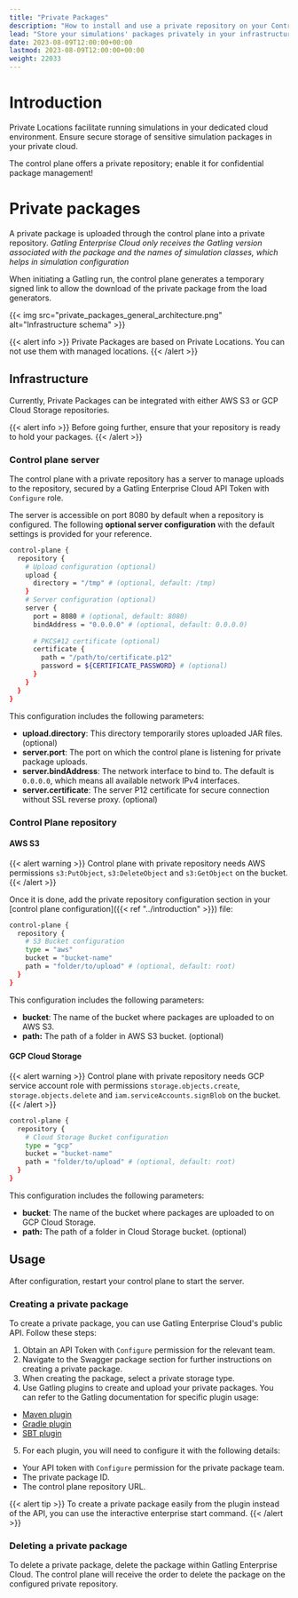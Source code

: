 ```yaml
---
title: "Private Packages"
description: "How to install and use a private repository on your Control Plane"
lead: "Store your simulations' packages privately in your infrastructure, and use them with private locations"
date: 2023-08-09T12:00:00+00:00
lastmod: 2023-08-09T12:00:00+00:00
weight: 22033
---
```


# Introduction

Private Locations facilitate running simulations in your dedicated cloud environment. 
Ensure secure storage of sensitive simulation packages in your private cloud. 

The control plane offers a private repository; enable it for confidential package management!

# Private packages

A private package is uploaded through the control plane into a private repository.
_Gatling Enterprise Cloud only receives the Gatling version associated with the package and the names of simulation classes, which helps in simulation configuration_

When initiating a Gatling run, the control plane generates a temporary signed link to allow the download of the private package from the load generators.

{{< img src="private_packages_general_architecture.png" alt="Infrastructure schema" >}}

{{< alert info >}}
Private Packages are based on Private Locations. You can not use them with managed locations.
{{< /alert >}}

## Infrastructure

Currently, Private Packages can be integrated with either AWS S3 or GCP Cloud Storage repositories.

{{< alert info >}}
Before going further, ensure that your repository is ready to hold your packages.
{{< /alert >}}

### Control plane server

The control plane with a private repository has a server to manage uploads to the repository, secured by a Gatling Enterprise Cloud API Token with `Configure` role.

The server is accessible on port 8080 by default when a repository is configured.
The following **optional server configuration** with the default settings is provided for your reference.

```bash
control-plane {
  repository {
    # Upload configuration (optional)
    upload {
      directory = "/tmp" # (optional, default: /tmp)
    }
    # Server configuration (optional)
    server {
      port = 8080 # (optional, default: 8080)
      bindAddress = "0.0.0.0" # (optional, default: 0.0.0.0)
      
      # PKCS#12 certificate (optional)
      certificate {
        path = "/path/to/certificate.p12"
        password = ${CERTIFICATE_PASSWORD} # (optional)
      }
    }
  }
}
```

This configuration includes the following parameters:
- **upload.directory**: This directory temporarily stores uploaded JAR files. (optional)
- **server.port**: The port on which the control plane is listening for private package uploads.
- **server.bindAddress**: The network interface to bind to. The default is `0.0.0.0`, which means all available network IPv4 interfaces.
- **server.certificate**: The server P12 certificate for secure connection without SSL reverse proxy. (optional)

### Control Plane repository

#### AWS S3

{{< alert warning >}}
Control plane with private repository needs AWS permissions `s3:PutObject`, `s3:DeleteObject` and `s3:GetObject` on the bucket.
{{< /alert >}}

Once it is done, add the private repository configuration section in your [control plane configuration]({{< ref "../introduction" >}}) file:

```bash
control-plane {
  repository {
    # S3 Bucket configuration
    type = "aws"
    bucket = "bucket-name"
    path = "folder/to/upload" # (optional, default: root)
  }
}
```

This configuration includes the following parameters:
- **bucket**: The name of the bucket where packages are uploaded to on AWS S3.
- **path:** The path of a folder in AWS S3 bucket. (optional)

#### GCP Cloud Storage

{{< alert warning >}}
Control plane with private repository needs GCP service account role with permissions `storage.objects.create`, 
`storage.objects.delete` and `iam.serviceAccounts.signBlob` on the bucket.
{{< /alert >}}

```bash
control-plane {
  repository {
    # Cloud Storage Bucket configuration
    type = "gcp"
    bucket = "bucket-name"
    path = "folder/to/upload" # (optional, default: root)
  }
}
```

This configuration includes the following parameters:
- **bucket**: The name of the bucket where packages are uploaded to on GCP Cloud Storage.
- **path:** The path of a folder in Cloud Storage bucket. (optional)

## Usage

After configuration, restart your control plane to start the server.

### Creating a private package

To create a private package, you can use Gatling Enterprise Cloud's public API. Follow these steps:

1. Obtain an API Token with `Configure` permission for the relevant team.
2. Navigate to the Swagger package section for further instructions on creating a private package.
3. When creating the package, select a private storage type.
4. Use Gatling plugins to create and upload your private packages. You can refer to the Gatling documentation for specific plugin usage:
  - [Maven plugin](https://gatling.io/docs/gatling/reference/current/extensions/maven_plugin/)
  - [Gradle plugin](https://gatling.io/docs/gatling/reference/current/extensions/gradle_plugin/)
  - [SBT plugin](https://gatling.io/docs/gatling/reference/current/extensions/sbt_plugin/)
5. For each plugin, you will need to configure it with the following details:
  - Your API token with `Configure` permission for the private package team.
  - The private package ID.
  - The control plane repository URL.

{{< alert tip >}}
To create a private package easily from the plugin instead of the API, you can use the interactive enterprise start command.
{{< /alert >}}

### Deleting a private package

To delete a private package, delete the package within Gatling Enterprise Cloud. 
The control plane will receive the order to delete the package on the configured private repository.
